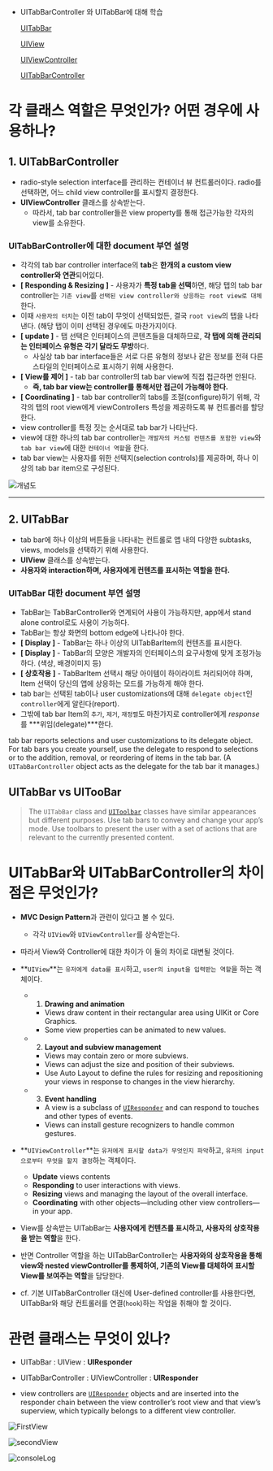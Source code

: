 
- UITabBarController 와 UITabBar에 대해 학습

  [UITabBar](<https://developer.apple.com/documentation/uikit/uitabbar>)

  [UIView](<https://developer.apple.com/documentation/uikit/uiview>)

  [UIViewController](<https://developer.apple.com/documentation/uikit/uiviewcontroller>)

  [UITabBarController](<https://developer.apple.com/documentation/uikit/uitabbarcontroller>)

  

# 각 클래스 역할은 무엇인가? 어떤 경우에 사용하나?

## 1. UITabBarController

-  radio-style selection interface를 관리하는 컨테이너 뷰 컨트롤러이다. radio를 선택하면, 어느 child view controller를 표시할지 결정한다.  
- **UIViewController** 클래스를 상속받는다.
  - 따라서, tab bar controller들은 view property를 통해 접근가능한 각자의 view를 소유한다.



### UITabBarController에 대한 document 부연 설명

- 각각의 tab bar controller interface의 **tab**은 **한개의 a custom view controller와 연관**되어있다.
- **[ Responding & Resizing ]** - 사용자가 **특정 tab을 선택**하면, 해당 탭의 tab bar controller는 `기존 view`를 `선택된 view controller와 상응하는 root view로 대체`한다. 
- 이때 `사용자의 터치`는 이전 tab이 무엇이 선택되었든, 결국 `root view`의 탭을 나타낸다. (해당 탭이 이미 선택된 경우에도 마찬가지이다.
- **[ update ]** - 탭 선택은 인터페이스의 콘텐츠들을 대체하므로, **각 탭에 의해 관리되는 인터페이스 유형은 각기 달라도 무방**하다.
  - 사실상 tab bar interface들은 서로 다른 유형의 정보나 같은 정보를 전혀 다른 스타일의 인터페이스로 표시하기 위해 사용한다.
- **[ View를 제어 ]** - tab bar controller의 tab bar view에 직접 접근하면 안된다. 
  - **즉, tab bar view는 controller를 통해서만 접근이 가능해야 한다.**
- **[ Coordinating ]** - tab bar controller의 tabs를 조절(configure)하기 위해, 각각의 탭의 root view에게 viewControllers 특성을 제공하도록 뷰 컨트롤러를 할당한다.
- view controller를 특정 짓는 순서대로 tab bar가 나타난다.
- view에 대한 하나의 tab bar controller는 `개발자의 커스텀 컨텐츠를 포함한 view`와  `tab bar view`에 대한 `컨테이너 역할`을 한다.
- tab bar view는 사용자를 위한 선택지(selection controls)를 제공하며, 하나 이상의  tab bar item으로 구성된다.



![개념도](./images/tabBarView.png)



-------



## 2. UITabBar 

- tab bar에 하나 이상의 버튼들을 나타내는 컨트롤로 앱 내의 다양한 subtasks, views, models을 선택하기 위해 사용한다.
- **UIView** 클래스를 상속받는다.
- **사용자와 interaction하며, 사용자에게 컨텐츠를 표시하는 역할을 한다.**



### UITabBar 대한 document 부연 설명

- TabBar는 TabBarController와 연계되어 사용이 가능하지만, app에서 stand alone control로도 사용이 가능하다.
- TabBar는 항상 화면의 bottom edge에 나타나야 한다. 
- **[ Display ]** - TabBar는 하나 이상의 UITabBarItem의 컨텐츠를 표시한다. 
- **[ Display ]** - TabBar의 모양은 개발자의 인터페이스의 요구사항에 맞게 조정가능하다. (색상, 배경이미지 등)
- **[ 상호작용 ]** - TabBarItem 선택시 해당 아이템이 하이라이트 처리되어야 하며, Item 선택이 당신의 앱에 상응하는 모드를 가능하게 해야 한다.
- tab bar는 선택된 tab이나 user customizations에 대해 `delegate object`인 `controller`에게 알린다(report).
- 그밖에 tab bar Item의 `추가`, `제거`, `재정렬`도 마찬가지로 controller에게 *response*를 ***위임(delegate)***한다.

 tab bar reports selections and user customizations to its delegate object. For tab bars you create yourself, use the delegate to respond to selections or to the addition, removal, or reordering of items in the tab bar. (A `UITabBarController` object acts as the delegate for the tab bar it manages.)



## UITabBar vs UITooBar 

> The `UITabBar` class and [`UIToolbar`](https://developer.apple.com/documentation/uikit/uitoolbar) classes have similar appearances but different purposes. Use tab bars to convey and change your app’s mode. Use toolbars to present the user with a set of actions that are relevant to the currently presented content. 





# UITabBar와 UITabBarController의 차이점은 무엇인가?

- **MVC Design Pattern**과 관련이 있다고 볼 수 있다.
  -  각각 `UIView`와 `UIViewController`를 상속받는다.
- 따라서 View와 Controller에 대한 차이가 이 둘의 차이로 대변될 것이다.

- **`UIView`**는 `유저에게 data를 표시`하고, `user의 input을 입력받는 역할`을 하는 객체이다.

  - 1. **Drawing and animation**

    - Views draw content in their rectangular area using UIKit or Core Graphics.
    - Some view properties can be animated to new values.

  - 2. **Layout and subview management**

    - Views may contain zero or more subviews.
    - Views can adjust the size and position of their subviews.
    - Use Auto Layout to define the rules for resizing and repositioning your views in response to changes in the view hierarchy.

  - 3. **Event handling**

    - A view is a subclass of [`UIResponder`](https://developer.apple.com/documentation/uikit/uiresponder) and can respond to touches and other types of events.
    - Views can install gesture recognizers to handle common gestures.

    

- **`UIViewController`**는 `유저에게 표시할 data가 무엇인지 파악`하고, `유저의 input으로부터 무엇을 할지 결정`하는 객체이다.

  - **Update** views contents
  - **Responding** to user interactions with views.
  - **Resizing** views and managing the layout of the overall interface.
  - **Coordinating** with other objects—including other view controllers—in your app.

-  View를 상속받는 UITabBar는 **사용자에게 컨텐츠를 표시하고, 사용자의 상호작용을 받는 역할**을 한다.

-  반면 Controller 역할을 하는 UITabBarController는 **사용자와의 상호작용을 통해 view와 nested viewController를 통제하여, 기존의 View를 대체하여 표시할 View를 보여주는 역할**을 담당한다. 

- cf. 기본 UITabBarController 대신에 User-defined controller를 사용한다면, UITabBar와 해당 컨트롤러를 연결(`hook`)하는 작업을 취해야 할 것이다.

  

  

# 관련 클래스는 무엇이 있나?

- UITabBar : UIView : **UIResponder**
- UITabBarController : UIViewController : **UIResponder**

- view controllers are [`UIResponder`](https://developer.apple.com/documentation/uikit/uiresponder) objects and are inserted into the responder chain between the view controller’s root view and that view’s superview, which typically belongs to a different view controller.



![FirstView](./images/FirstView.png)

![secondView](./images/SecondView.png)

![consoleLog](./images/consoleLog.png)
